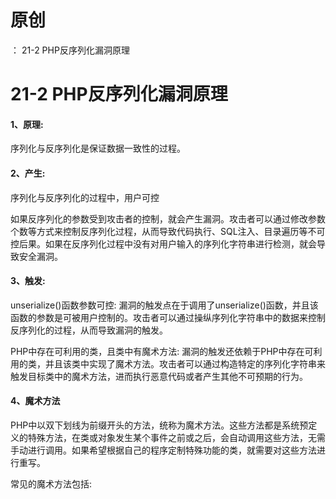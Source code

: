 # 原创
：  21-2 PHP反序列化漏洞原理

# 21-2 PHP反序列化漏洞原理

#### 1、原理:

序列化与反序列化是保证数据一致性的过程。

#### 2、产生:

序列化与反序列化的过程中，用户可控

如果反序列化的参数受到攻击者的控制，就会产生漏洞。攻击者可以通过修改参数个数等方式来控制反序列化过程，从而导致代码执行、SQL注入、目录遍历等不可控后果。如果在反序列化过程中没有对用户输入的序列化字符串进行检测，就会导致安全漏洞。

#### 3、触发:

unserialize()函数参数可控: 漏洞的触发点在于调用了unserialize()函数，并且该函数的参数是可被用户控制的。攻击者可以通过操纵序列化字符串中的数据来控制反序列化的过程，从而导致漏洞的触发。

PHP中存在可利用的类，且类中有魔术方法: 漏洞的触发还依赖于PHP中存在可利用的类，并且该类中实现了魔术方法。攻击者可以通过构造特定的序列化字符串来触发目标类中的魔术方法，进而执行恶意代码或者产生其他不可预期的行为。

#### 4、魔术方法

PHP中以双下划线为前缀开头的方法，统称为魔术方法。这些方法都是系统预定义的特殊方法，在类或对象发生某个事件之前或之后，会自动调用这些方法，无需手动进行调用。如果希望根据自己的程序定制特殊功能的类，就需要对这些方法进行重写。

常见的魔术方法包括:
